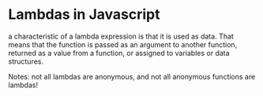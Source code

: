 # Lambdas in Javascript

a characteristic of a lambda expression is that it is used as data. That means that the function is passed as an argument to another function, returned as a value from a function, or assigned to variables or data structures.

Notes: not all lambdas are anonymous, and not all anonymous functions are lambdas!